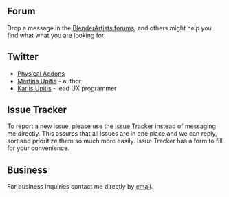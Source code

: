 
## Forum
Drop a message in the [BlenderArtists forums](https://blenderartists.org/t/physical-starlight-and-atmosphere-addon-for-2-8-v1-1/1185314),
and others might help you find what what you are looking for.


## Twitter

- [Physical Addons](https://twitter.com/PhysicalAddons)
- [Martins Upitis](https://twitter.com/_martinsh) - author
- [Karlis Upitis](https://twitter.com/_karlisup) - lead UX programmer

## Issue Tracker
 
To report a new issue, please use the [Issue Tracker](https://github.com/PhysicalAddons/physical-starlight-and-atmosphere/issues)
instead of messaging me directly. This assures that all issues are in one place and we can reply, sort and prioritize
them so much more easily. Issue Tracker has a form to fill for your convenience.
 
## Business
 
For business inquiries contact me directly by [email](martins@rigainnovationgroup.com).

